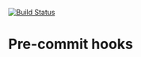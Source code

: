 [![Build Status](https://travis-ci.com/Firebladee/pre_commit_hooks.svg?branch=main)](https://travis-ci.com/Firebladee/pre_commit_hooks)

# Pre-commit hooks


